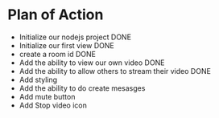 # Plan of Action
- Initialize our nodejs project DONE
- Initialize our first view DONE
- create a room id DONE
- Add the ability to view our own video DONE
- Add the ability to allow others to stream their video DONE
- Add styling 
- Add the ability to do create mesasges
- Add mute button
- Add Stop video icon

